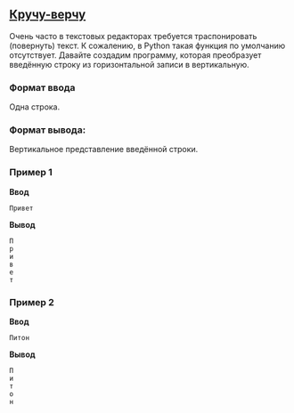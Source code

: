 ## [Кручу-верчу](../../../solutions/3.1/31_b.py)

Очень часто в текстовых редакторах требуется траспонировать (повернуть) текст.
К сожалению, в Python такая функция по умолчанию отсутствует. Давайте создадим программу, которая преобразует введённую строку из горизонтальной записи в вертикальную.

### Формат ввода

Одна строка.

### Формат вывода:

Вертикальное представление введённой строки.

### Пример 1

__Ввод__
```plaintext
Привет
```

__Вывод__
```plaintext
П
р
и
в
е
т
```

### Пример 2

__Ввод__
```plaintext
Питон
```

__Вывод__
```plaintext
П
и
т
о
н
```